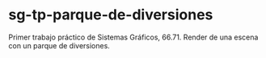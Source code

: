# sg-tp-parque-de-diversiones
Primer trabajo práctico de Sistemas Gráficos, 66.71. Render de una escena con un parque de diversiones.
